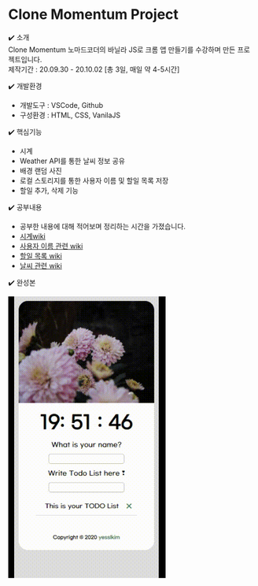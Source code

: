 # Clone Momentum Project

✔️ 소개  
Clone Momentum
노마드코더의 바닐라 JS로 크롬 앱 만들기를 수강하며 만든 프로젝트입니다.  
제작기간 : 20.09.30 - 20.10.02 [총 3일, 매일 약 4-5시간]

✔️ 개발환경

- 개발도구 : VSCode, Github
- 구성환경 : HTML, CSS, VanilaJS

✔️ 핵심기능

- 시계
- Weather API를 통한 날씨 정보 공유
- 배경 랜덤 사진
- 로컬 스토리지를 통한 사용자 이름 및 할일 목록 저장
- 할일 추가, 삭제 기능

✔️ 공부내용

- 공부한 내용에 대해 적어보며 정리하는 시간을 가졌습니다.
- [시계wiki](./What-I-Learned/1.in-clock-js.md)
- [사용자 이름 관련 wiki](./What-I-Learned/2.in-greetings.md)
- [할일 목록 wiki](./What-I-Learned/3.in-todo-list.md)
- [날씨 관련 wiki](What-I-Learned/4.in-weather.md)

✔️ 완성본

![video](./assets/video/video.gif)
